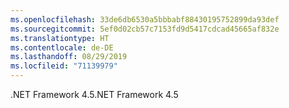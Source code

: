 ```yaml
---
ms.openlocfilehash: 33de6db6530a5bbbabf88430195752899da93def
ms.sourcegitcommit: 5ef0d02cb57c7153fd9d5417cdcad45665af832e
ms.translationtype: HT
ms.contentlocale: de-DE
ms.lasthandoff: 08/29/2019
ms.locfileid: "71139979"
---
```

<span data-ttu-id="9aed5-101">.NET Framework 4.5</span><span class="sxs-lookup"><span data-stu-id="9aed5-101">.NET Framework 4.5</span></span>